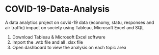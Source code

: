 # COVID-19-Data-Analysis
A data analytics project on covid-19 data (economy, statu, responses and air traffic) impact on society using Tableau, Microsoft Excel and SQL

1. Download Tableau & Microsoft Excel software
2. Import the .wtb file and all .xlsx file
3. Open dashboard to view the analysis on each topic area
